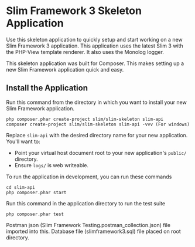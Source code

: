 # Slim Framework 3 Skeleton Application

Use this skeleton application to quickly setup and start working on a new Slim Framework 3 application. This application uses the latest Slim 3 with the PHP-View template renderer. It also uses the Monolog logger.

This skeleton application was built for Composer. This makes setting up a new Slim Framework application quick and easy.

## Install the Application

Run this command from the directory in which you want to install your new Slim Framework application.

    php composer.phar create-project slim/slim-skeleton slim-api
	composer create-project slim/slim-skeleton slim-api -vvv (For windows)

Replace `slim-api` with the desired directory name for your new application. You'll want to:

* Point your virtual host document root to your new application's `public/` directory.
* Ensure `logs/` is web writeable.

To run the application in development, you can run these commands 

	cd slim-api
	php composer.phar start

Run this command in the application directory to run the test suite

	php composer.phar test

Postman json (Slim Framework Testing.postman_collection.json) file imported into this.
Database file (slimframework3.sql) file placed on root directory.

